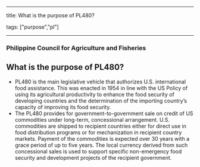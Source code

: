 
---

title: What is the purpose of PL480?

tags: ["purpose","pl"]

---

### Philippine Council for Agriculture and Fisheries

## What is the purpose of PL480?


 - PL480 is the main legislative vehicle that authorizes U.S. international food assistance. This was enacted in 1954 in line with the US Policy of using its agricultural productivity to enhance the food security of developing countries and the determination of the importing country’s capacity of improving its food security.
 - The PL480 provides for government-to-government sale on credit of US commodities under long-term, concessional arrangement.  U.S. commodities are shipped to recipient countries either for direct use in food distribution programs or for mechanization in recipient country markets.  Payment of the commodities is expected over 30 years with a grace period of up to five years. The local currency derived from such concessional sales is used to support specific non-emergency food security and development projects of the recipient government.
